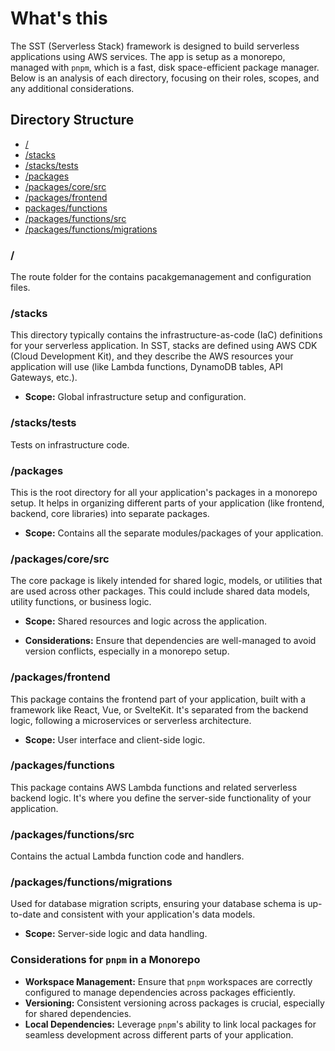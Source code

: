 # What's this

The SST (Serverless Stack) framework is designed to build serverless applications using AWS services. The app is setup as a monorepo, managed with `pnpm`, which is a fast, disk space-efficient package manager. Below is an analysis of each directory, focusing on their roles, scopes, and any additional considerations.

## Directory Structure

- [/](#\/)
- [/stacks](#stacks)
- [/stacks/tests](#stackstests)
- [/packages](#packages)
- [/packages/core/src](#packagescoresrc)
- [/packages/frontend](#packagesfrontend)
- [packages/functions](#functionspackage)
- [/packages/functions/src](#functionssrc)
- [/packages/functions/migrations](#functionsmigrations)

### /

The route folder for the contains pacakgemanagement and configuration files.

### /stacks

This directory typically contains the infrastructure-as-code (IaC) definitions for your serverless application. In SST, stacks are defined using AWS CDK (Cloud Development Kit), and they describe the AWS resources your application will use (like Lambda functions, DynamoDB tables, API Gateways, etc.).

- **Scope:**
Global infrastructure setup and configuration.

### /stacks/tests

Tests on infrastructure code.

### /packages

This is the root directory for all your application's packages in a monorepo setup. It helps in organizing different parts of your application (like frontend, backend, core libraries) into separate packages.

- **Scope:** Contains all the separate modules/packages of your application.

### /packages/core/src

The core package is likely intended for shared logic, models, or utilities that are used across other packages. This could include shared data models, utility functions, or business logic.

- **Scope:** Shared resources and logic across the application.

- **Considerations:** Ensure that dependencies are well-managed to avoid version conflicts, especially in a monorepo setup.

### /packages/frontend

This package contains the frontend part of your application, built with a framework like React, Vue, or SvelteKit. It's separated from the backend logic, following a microservices or serverless architecture.

- **Scope:** User interface and client-side logic.

### /packages/functions

This package contains AWS Lambda functions and related serverless backend logic. It's where you define the server-side functionality of your application.

### /packages/functions/src

Contains the actual Lambda function code and handlers.

### /packages/functions/migrations

Used for database migration scripts, ensuring your database schema is up-to-date and consistent with your application's data models.

- **Scope:** Server-side logic and data handling.

### Considerations for `pnpm` in a Monorepo

- **Workspace Management:** Ensure that `pnpm` workspaces are correctly configured to manage dependencies across packages efficiently.
- **Versioning:** Consistent versioning across packages is crucial, especially for shared dependencies.
- **Local Dependencies:** Leverage `pnpm`'s ability to link local packages for seamless development across different parts of your application.
